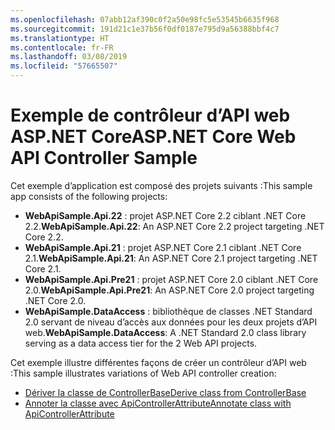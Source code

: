 ```yaml
---
ms.openlocfilehash: 07abb12af390c0f2a50e98fc5e53545b6635f968
ms.sourcegitcommit: 191d21c1e37b56f0df0187e795d9a56388bbf4c7
ms.translationtype: HT
ms.contentlocale: fr-FR
ms.lasthandoff: 03/08/2019
ms.locfileid: "57665507"
---
```

# <a name="aspnet-core-web-api-controller-sample"></a><span data-ttu-id="87be1-101">Exemple de contrôleur d’API web ASP.NET Core</span><span class="sxs-lookup"><span data-stu-id="87be1-101">ASP.NET Core Web API Controller Sample</span></span>

<span data-ttu-id="87be1-102">Cet exemple d’application est composé des projets suivants :</span><span class="sxs-lookup"><span data-stu-id="87be1-102">This sample app consists of the following projects:</span></span>

- <span data-ttu-id="87be1-103">**WebApiSample.Api.22** : projet ASP.NET Core 2.2 ciblant .NET Core 2.2.</span><span class="sxs-lookup"><span data-stu-id="87be1-103">**WebApiSample.Api.22**: An ASP.NET Core 2.2 project targeting .NET Core 2.2.</span></span>
- <span data-ttu-id="87be1-104">**WebApiSample.Api.21** : projet ASP.NET Core 2.1 ciblant .NET Core 2.1.</span><span class="sxs-lookup"><span data-stu-id="87be1-104">**WebApiSample.Api.21**: An ASP.NET Core 2.1 project targeting .NET Core 2.1.</span></span>
- <span data-ttu-id="87be1-105">**WebApiSample.Api.Pre21** : projet ASP.NET Core 2.0 ciblant .NET Core 2.0.</span><span class="sxs-lookup"><span data-stu-id="87be1-105">**WebApiSample.Api.Pre21**: An ASP.NET Core 2.0 project targeting .NET Core 2.0.</span></span>
- <span data-ttu-id="87be1-106">**WebApiSample.DataAccess** : bibliothèque de classes .NET Standard 2.0 servant de niveau d’accès aux données pour les deux projets d’API web.</span><span class="sxs-lookup"><span data-stu-id="87be1-106">**WebApiSample.DataAccess**: A .NET Standard 2.0 class library serving as a data access tier for the 2 Web API projects.</span></span>

<span data-ttu-id="87be1-107">Cet exemple illustre différentes façons de créer un contrôleur d’API web :</span><span class="sxs-lookup"><span data-stu-id="87be1-107">This sample illustrates variations of Web API controller creation:</span></span>

- [<span data-ttu-id="87be1-108">Dériver la classe de ControllerBase</span><span class="sxs-lookup"><span data-stu-id="87be1-108">Derive class from ControllerBase</span></span>](https://docs.microsoft.com/aspnet/core/web-api#derive-class-from-controllerbase)
- [<span data-ttu-id="87be1-109">Annoter la classe avec ApiControllerAttribute</span><span class="sxs-lookup"><span data-stu-id="87be1-109">Annotate class with ApiControllerAttribute</span></span>](https://docs.microsoft.com/aspnet/core/web-api#annotate-class-with-apicontrollerattribute)
